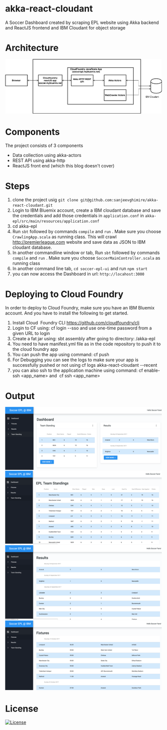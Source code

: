 # akka-react-cloudant
A Soccer Dashboard created by scraping EPL website using Akka backend and ReactJS frontend and IBM Cloudant for object storage

# Architecture
![Architecture](./assets/soccer%20epl%20architecture.jpg?raw=true "Architecture")


# Components 
The project consists of 3 components
* Data collection using akka-actors
* REST API using akka-http
* ReactJS front end (which this blog doesn't cover)

# Steps
1. clone the project usig `git clone git@github.com:sanjeevghimire/akka-react-cloudant.git`
2. Login to IBM Bluemix account, create a IBM cloudant database and save the credentials and add those credentials in `application.conf` in `akka-epl/src/main/resources/application.conf`
2. cd akka-epl
3. Run `sbt` followed by commands `compile` and `run` . Make sure you choose `CrawlingApp.scala` as running class. This will crawl http://premierleague.com website and save data as JSON to IBM cloudant database.
4. In another commandline window or tab, Run `sbt` followed by commands `compile` and `run` . Make sure you choose `SoccerMainController.scala` as running class
5. In another command line tab, `cd soccer-epl-ui` and run `npm start`
6. you can now access the Dashboard in url: `http://locahost:3000`

# Deploying to Cloud Foundry
In order to deploy to Cloud Foundry, make sure you have an IBM Bluemix account. And you have to install the following to get started.

1. Install Cloud  Foundry CLI https://github.com/cloudfoundry/cli
2. Login to CF using: cf login --sso and use one-time password from a given URL to login
3. Create a fat jar using: sbt assembly after going to directory: /akka-epl
4. You need to have manifest.yml file as in the code repository to push it to the cloud foundry app
5. You can push the app using command: cf push
6. For Debugging you can see the logs to make sure your app is successfully pushed or not using cf logs akka-react-cloudant --recent
7. you can also ssh to the application machine using command: cf enable-ssh <app_name> and  cf ssh <app_name>

# Output
![Dashboard](./assets/dashboard.png?raw=true "Dashboard")
![Team Standing](./assets/teamstanding.png?raw=true "Team Standing")
![Results](./assets/results.png?raw=true "Results")
![Fixtures](./assets/fixtures.png?raw=true "Fixtures")


# License
[![License](https://img.shields.io/badge/License-Apache%202.0-blue.svg)](https://opensource.org/licenses/Apache-2.0)
